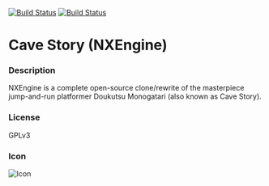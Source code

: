 [![Build Status](https://travis-ci.org/kodi-game/game.libretro.nx.svg?branch=master)](https://travis-ci.org/kodi-game/game.libretro.nx)
[![Build Status](https://ci.appveyor.com/api/projects/status/github/kodi-game/game.libretro.nx?svg=true)](https://ci.appveyor.com/project/kodi-game/game-libretro-nx)

# Cave Story (NXEngine)

### Description
NXEngine is a complete open-source clone/rewrite of the masterpiece jump-and-run platformer Doukutsu Monogatari (also known as Cave Story).

### License
GPLv3

### Icon

![Icon](game.libretro.nx/resources/icon.png)


